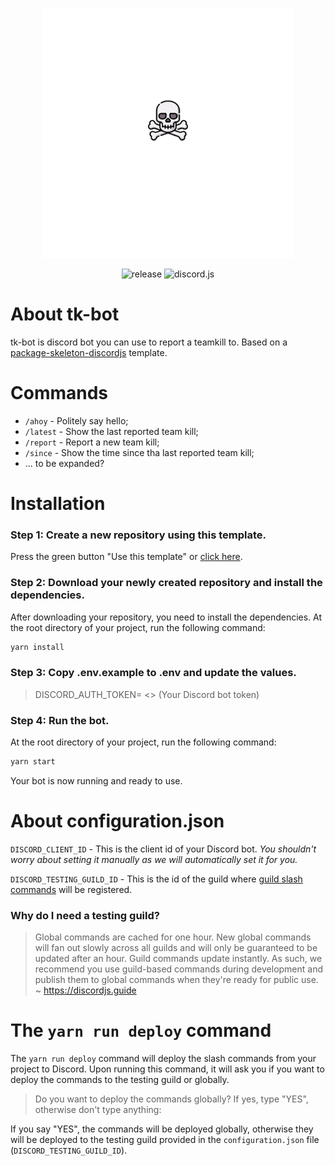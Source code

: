 <p align="center">
    <a href="https://github.com/aarsla/tk-bot" target="_blank">
        <img src="https://raw.githubusercontent.com/aarsla/tk-bot/main/logo/tk-bot-logo.png" width="400">        
    </a>
</p>

<p align="center">
    <img src="https://img.shields.io/github/v/release/aarsla/tk-bot?color=red&style=for-the-badge" alt="release">
    <img src="https://img.shields.io/npm/v/discord.js?color=5865f2&label=discord.js&style=for-the-badge" alt="discord.js">
</p>

# About tk-bot
tk-bot is discord bot you can use to report a teamkill to. Based on a [package-skeleton-discordjs](https://github.com/JakyeRU/package-skeleton-discordjs) template.

# Commands
- `/ahoy` - Politely say hello;
- `/latest` - Show the last reported team kill;
- `/report` - Report a new team kill;
- `/since` - Show the time since tha last reported team kill;
- ... to be expanded?

# Installation
### Step 1: Create a new repository using this template.
Press the green button "Use this template" or [click here](https://github.com/aarsla/tk-bot/generate).

### Step 2: Download your newly created repository and install the dependencies.
After downloading your repository, you need to install the dependencies. At the root directory of your project, run the following command:
```bash
yarn install
```

### Step 3: Copy .env.example to .env and update the values.
> DISCORD_AUTH_TOKEN= <> (Your Discord bot token)

### Step 4: Run the bot.
At the root directory of your project, run the following command:
```bash
yarn start
```

Your bot is now running and ready to use.

# About configuration.json
`DISCORD_CLIENT_ID` - This is the client id of your Discord bot. _You shouldn't worry about setting it manually as we will automatically set it for you._

`DISCORD_TESTING_GUILD_ID` - This is the id of the guild where [guild slash commands](https://discordjs.guide/interactions/registering-slash-commands.html#guild-commands) will be registered.

### Why do I need a testing guild?
> Global commands are cached for one hour. New global commands will fan out slowly across all guilds and will only be guaranteed to be updated after an hour. Guild commands update instantly. As such, we recommend you use guild-based commands during development and publish them to global commands when they're ready for public use. ~ https://discordjs.guide

# The `yarn run deploy` command
The `yarn run deploy` command will deploy the slash commands from your project to Discord. Upon running this command, it will ask you if you want to deploy the commands to the testing guild or globally.
> Do you want to deploy the commands globally? If yes, type "YES", otherwise don't type anything:

If you say "YES", the commands will be deployed globally, otherwise they will be deployed to the testing guild provided in the `configuration.json` file (`DISCORD_TESTING_GUILD_ID`).
